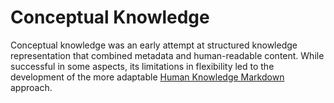 # Conceptual Knowledge
Conceptual knowledge was an early attempt at structured knowledge representation that combined metadata and human-readable content. While successful in some aspects, its limitations in flexibility led to the development of the more adaptable [Human Knowledge Markdown](https://github.com/digitalreplica/human-knowledge-markdown) approach.
